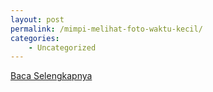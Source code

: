 ```yaml
---
layout: post
permalink: /mimpi-melihat-foto-waktu-kecil/
categories:
    - Uncategorized
---
```


[Baca Selengkapnya](/02)